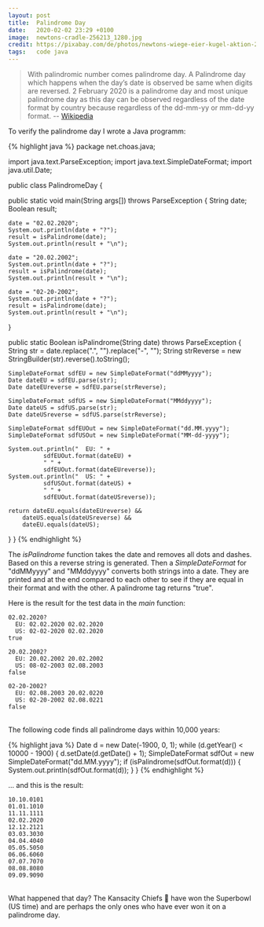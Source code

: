 ```yaml
---
layout: post
title:  Palindrome Day
date:   2020-02-02 23:29 +0100
image:  newtons-cradle-256213_1280.jpg
credit: https://pixabay.com/de/photos/newtons-wiege-eier-kugel-aktion-256213/
tags:   code java
---
```


> With palindromic number comes palindrome day. A Palindrome day which happens when the day’s date is observed be same when digits are reversed. 2 February 2020 is a palindrome day and most unique palindrome day as this day can be observed regardless of the date format by country because regardless of the dd-mm-yy or mm-dd-yy format. -- [Wikipedia](https://en.wikipedia.org/wiki/Palindrome#Numbers)

To verify the palindrome day I wrote a Java programm:

{% highlight java %}
package net.choas.java;

import java.text.ParseException;
import java.text.SimpleDateFormat;
import java.util.Date;

public class PalindromeDay {

  public static void main(String args[]) throws ParseException {
    String date;
    Boolean result;

    date = "02.02.2020";
    System.out.println(date + "?");
    result = isPalindrome(date);
    System.out.println(result + "\n");

    date = "20.02.2002";
    System.out.println(date + "?");
    result = isPalindrome(date);
    System.out.println(result + "\n");

    date = "02-20-2002";
    System.out.println(date + "?");
    result = isPalindrome(date);
    System.out.println(result + "\n");
  }

  public static Boolean isPalindrome(String date) throws ParseException {
    String str = date.replace(".", "").replace("-", "");
    String strReverse = new StringBuilder(str).reverse().toString();

    SimpleDateFormat sdfEU = new SimpleDateFormat("ddMMyyyy");
    Date dateEU = sdfEU.parse(str);
    Date dateEUreverse = sdfEU.parse(strReverse);

    SimpleDateFormat sdfUS = new SimpleDateFormat("MMddyyyy");
    Date dateUS = sdfUS.parse(str);
    Date dateUSreverse = sdfUS.parse(strReverse);

    SimpleDateFormat sdfEUOut = new SimpleDateFormat("dd.MM.yyyy");
    SimpleDateFormat sdfUSOut = new SimpleDateFormat("MM-dd-yyyy");

    System.out.println("  EU: " + 
              sdfEUOut.format(dateEU) + 
              " " + 
              sdfEUOut.format(dateEUreverse));
    System.out.println("  US: " + 
              sdfUSOut.format(dateUS) + 
              " " + 
              sdfEUOut.format(dateUSreverse));

    return dateEU.equals(dateEUreverse) && 
        dateUS.equals(dateUSreverse) && 
        dateEU.equals(dateUS);
  }
}
{% endhighlight %}

The _isPalindrome_ function takes the date and removes all dots and dashes. Based on this a reverse string is generated. Then a _SimpleDateFormat_ for "ddMMyyyy" and "MMddyyyy" converts both strings into a date. They are printed and at the end compared to each other to see if they are equal in their format and with the other. A palindrome tag returns "true".

Here is the result for the test data in the _main_ function:

```text
02.02.2020?
  EU: 02.02.2020 02.02.2020
  US: 02-02-2020 02.02.2020
true

20.02.2002?
  EU: 20.02.2002 20.02.2002
  US: 08-02-2003 02.08.2003
false

02-20-2002?
  EU: 02.08.2003 20.02.0220
  US: 02-20-2002 02.08.0221
false
```

<br />
The following code finds all palindrome days within 10,000 years:

{% highlight java %}
Date d = new Date(-1900, 0, 1);
while (d.getYear() < 10000 - 1900) {
  d.setDate(d.getDate() + 1);
  SimpleDateFormat sdfOut = new SimpleDateFormat("dd.MM.yyyy");
  if (isPalindrome(sdfOut.format(d))) {
    System.out.println(sdfOut.format(d));
  }
}
{% endhighlight %}

... and this is the result:

```text
10.10.0101
01.01.1010
11.11.1111
02.02.2020
12.12.2121
03.03.3030
04.04.4040
05.05.5050
06.06.6060
07.07.7070
08.08.8080
09.09.9090
```

<br />
What happened that day? The Kansacity Chiefs 🏈 have won the Superbowl (US time) and are perhaps the only ones who have ever won it on a palindrome day.
